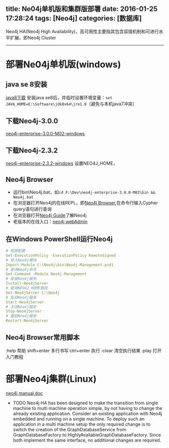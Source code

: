 title: Ne04j单机版和集群版部署
date: 2016-01-25 17:28:24
tags: [Neo4j]
categories: [数据库]
---

Neo4j HA(Neo4j High Availability)，高可用性主要指其包含容错机制和可进行水平扩展，即Neo4j Cluster
- - -
<!-- more -->

# 部署Ne04j单机版(windows)
## java se 8安装
[java8下载](http://download.oracle.com/otn-pub/java/jdk/8u71-b15/jdk-8u71-windows-x64.exe?AuthParam=1453700621_44741e28a0fd105dbfea10bad65c95b3)
安装java se8后，并临时设置环境变量：`set JAVA_HOME=E:\Software\jdk8x64\jre1.8`（避免与本机java7冲突）

## 下载Neo4j-3.0.0
[neo4j-enterprise-3.0.0-M02-windows](http://neo4j.com/artifact.php?name=neo4j-enterprise-3.0.0-M02-windows.zip)

## 下载Neo4j-2.3.2
[neo4j-enterprise-2.3.2-windows](http://neo4j.com/artifact.php?name=neo4j-community-2.3.2-windows.zip)
设置NEO4J_HOME，

## Neo4j Browser
* 运行bin\Neo4j.bat，如`cd F:\Dev\neo4j-enterprise-3.0.0-M02\bin && Neo4j.bat`
* 在浏览器打开Neo4j的在线REPL，即[Neo4j Browser](http://localhost:7474/),在命令行输入Cypher query语句进行查询
* 在浏览器打开[Neo4j Guide](http://localhost:7474/webadmin/#/info/)了解Neo4j
* 老版本的在线入口：[neo4j webAdmin](http://localhost:7474/webadmin/#/index/)

## 在Windows PowerShell运行Neo4j
```yaml
# 权限配置
Set-ExecutionPolicy -ExecutionPolicy RemoteSigned
# 导入Neo4j模块
Import-Module C:\Neo4j\bin\Neo4j-Management.psd1
# 查询Neo4j命令
Get-Command -Module Neo4j-Management
# 安装Neo4j服务
Install-Neo4jServer
# 查询NEO4J_HOME路径
Get-Neo4jServer C:\Neo4j
# 启动Neo4j服务
Start-Neo4jServer
# 关闭Neo4j服务
Stop-Neo4jServer
# 重启Neo4j服务
Restart-Neo4jServer
```

## Neo4j Browser常用脚本
:help 帮助
shift+enter 多行书写
ctrl+enter 执行
:clear 清空执行结果
:play 打开入门教程

# 部署Neo4j集群(Linux)
[neo4j manual doc](http://neo4j.com/docs/3.0.0-M02/)
- TODO
Neo4j HA has been designed to make the transition from single machine to multi machine operation simple, by not having to change the already existing application.
Consider an existing application with Neo4j embedded and running on a single machine. To deploy such an application in a multi machine setup the only required change is to switch the creation of the GraphDatabaseService from GraphDatabaseFactory to HighlyAvailableGraphDatabaseFactory. Since both implement the same interface, no additional changes are required.
